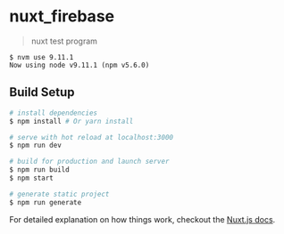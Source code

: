 # nuxt_firebase

> nuxt test program

```
$ nvm use 9.11.1
Now using node v9.11.1 (npm v5.6.0)
```

## Build Setup

``` bash
# install dependencies
$ npm install # Or yarn install

# serve with hot reload at localhost:3000
$ npm run dev

# build for production and launch server
$ npm run build
$ npm start

# generate static project
$ npm run generate
```

For detailed explanation on how things work, checkout the [Nuxt.js docs](https://github.com/nuxt/nuxt.js).

